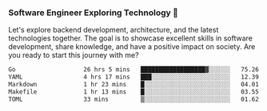 ### Software Engineer Exploring Technology 🚀 

Let's explore backend development, architecture, and the latest technologies together. The goal is to showcase excellent skills in software development, share knowledge, and have a positive impact on society. Are you ready to start this journey with me?

<!--START_SECTION:waka-->

```txt
Go                   26 hrs 5 mins   ██████████████████▓░░░░░░   75.26 %
YAML                 4 hrs 17 mins   ███░░░░░░░░░░░░░░░░░░░░░░   12.39 %
Markdown             1 hr 23 mins    █░░░░░░░░░░░░░░░░░░░░░░░░   04.01 %
Makefile             1 hr 13 mins    █░░░░░░░░░░░░░░░░░░░░░░░░   03.55 %
TOML                 33 mins         ▒░░░░░░░░░░░░░░░░░░░░░░░░   01.62 %
```

<!--END_SECTION:waka-->
